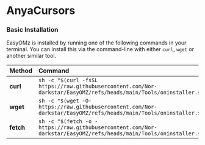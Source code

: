 # AnyaCursors

### Basic Installation

EasyOMz is installed by running one of the following commands in your terminal. You can install this via the
command-line with either `curl`, `wget` or another similar tool.

| Method    | Command                                                                                           |
| :-------- | :------------------------------------------------------------------------------------------------ |
| **curl**  | `sh -c "$(curl -fsSL https://raw.githubusercontent.com/Nor-darkstar/EasyOMZ/refs/heads/main/Tools/oninstaller.sh)"` |
| **wget**  | `sh -c "$(wget -O- https://raw.githubusercontent.com/Nor-darkstar/EasyOMZ/refs/heads/main/Tools/oninstaller.sh)"`   |
| **fetch** | `sh -c "$(fetch -o - https://raw.githubusercontent.com/Nor-darkstar/EasyOMZ/refs/heads/main/Tools/oninstaller.sh)"` |
